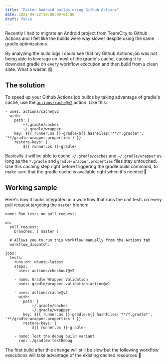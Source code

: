 ```yaml
---
title: "Faster Android builds using Github Actions"
date: 2021-04-22T19:00:00+01:00
draft: false
---
```


Recently I had to migrate an Android project from TeamCity to Github Actions and I felt like the builds were way slower despite using the same gradle optimizations.

By analyzing the build logs I could see that my Github Actions job was not being able to leverage on most of the gradle's cache, causing it to download gradle on every workflow execution and then build from a clean slate. What a waste! 😱


## The solution 

To speed up your Github Actions job builds by taking advantage of gradle's cache, use the [`actions/cache@v2`](https://github.com/actions/cache) action. Like this:

```
- uses: actions/cache@v2
  with:
	path: |
		~/.gradle/caches
		~/.gradle/wrapper
	key: ${{ runner.os }}-gradle-${{ hashFiles('**/*.gradle*', '**/gradle-wrapper.properties') }}
	restore-keys: |
		${{ runner.os }}-gradle-
```

Basically it will be able to cache `~/.gradle/caches` and `~/.gradle/wrapper` as long as the `*.gradle` and `gradle-wrapper.properties` files stay untouched.
Use this caching step right before triggering the gradle build command, to make sure that the gradle cache is available right when it's needed 🤗

## Working sample 

Here's how it looks integrated in a workflow that runs the unit tests on every pull request targeting the `master` branch:
```
name: Run tests on pull requests

on:
  pull_request:
    branches: [ master ]

  # Allows you to run this workflow manually from the Actions tab
  workflow_dispatch:

jobs:
  tests:
    runs-on: ubuntu-latest
    steps:
    - uses: actions/checkout@v2
    
    - name: Gradle Wrapper Validation
      uses: gradle/wrapper-validation-action@v1
      
    - uses: actions/cache@v2
      with:
        path: |
            ~/.gradle/caches
            ~/.gradle/wrapper
        key: ${{ runner.os }}-gradle-${{ hashFiles('**/*.gradle*', '**/gradle-wrapper.properties') }}
        restore-keys: |
            ${{ runner.os }}-gradle-
                 
    - name: Test the debug build variant
      run: ./gradlew testDebug
```


The first build after this change will still be slow but the following workflow executions will take advantage of the existing cached resources 🚀